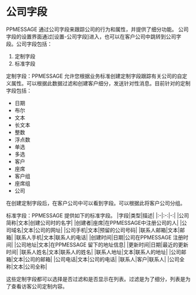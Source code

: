 # 公司字段
PPMESSAGE 通过公司字段来跟踪公司的行为和属性，并提供了细分功能。
公司字段的设置界面通过[设置-公司字段]进入，也可以在客户公司中跳转到公司字段。公司字段包括：
1. 定制字段
2. 标准字段

定制字段：PPMESSAGE 允许您根据业务标准创建定制字段跟踪有关公司的自定义属性。可以根据此数据过滤和创建客户细分，发送针对性消息。目前针对的定制字段包括：
- 日期
- 布尔
- 文本
- 长文本
- 整数
- 浮点数
- 单选
- 多选
- 客户
- 座席
- 客户组
- 座席组
- 公司

在创建定制字段后，在客户公司中可以看到字段。可以根据此将客户公司分组。

标准字段：PPMESSAGE 提供如下的标准字段。
|字段|类型|描述|
|:-|:-:|-:|
|公司简称|文本|创建公司时的名字|
|创建者|座席|在PPMESSAGE中注册公司的人|
|公司域名|文本|公司的网址|
|公司手机|文本|预留的公司号码|
|联系人邮箱|文本|邮箱|
|联系人手机|文本|联系人的电话|
|创建时间|日期|公司在PPMESSAGE 注册时间|
|公司地址|文本|在PPMESSAGE 留下的地址信息|
|更新时间|日期|最近的更新时间|
|联系人姓名|文本|联系人的姓名|
|联系人地址|文本|联系人的地址|
|公司邮箱|文本|公司的邮箱|
|公司电话|文本|公司的电话|
|联系人|客户|联系人|
|公司全称|文本|公司全称|

这些定制字段都可以选择是否过滤和是否显示在列表。过滤是为了细分，列表是为了查看访客公司定制内容。

